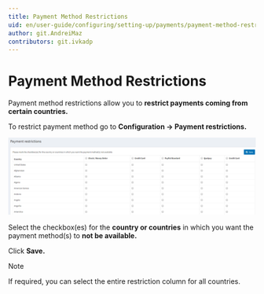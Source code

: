 ```yaml
---
title: Payment Method Restrictions
uid: en/user-guide/configuring/setting-up/payments/payment-method-restrictions
author: git.AndreiMaz
contributors: git.ivkadp
---
```


# Payment Method Restrictions

Payment method restrictions allow you to **restrict payments coming from certain countries.**

To restrict payment method go to **Configuration → Payment restrictions.**

![paymentmethodrestrictions](_static/payment-method-restrictions/paymentmethodrestrictions.png)

Select the checkbox(es) for the **country or countries** in which you want the payment method(s) to **not be available.**

Click **Save.**

> [!NOTE]
>
> If required, you can select the entire restriction column for all countries.
